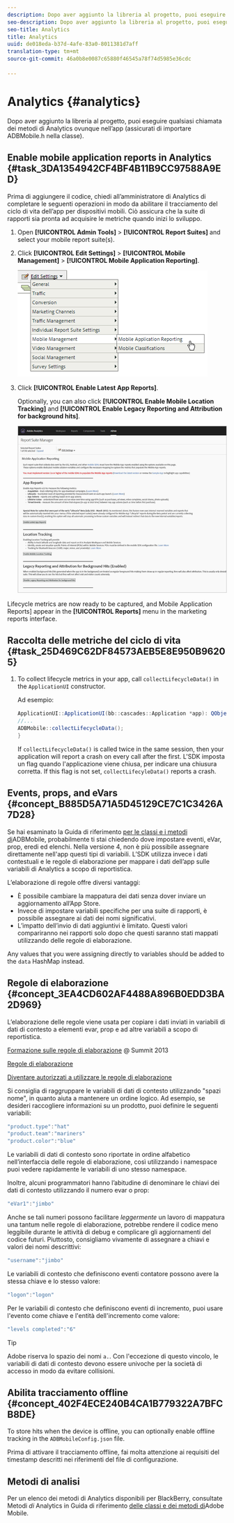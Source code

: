 ```yaml
---
description: Dopo aver aggiunto la libreria al progetto, puoi eseguire qualsiasi chiamata dei metodi di Analytics ovunque nell’app (assicurati di importare ADBMobile.h nella classe).
seo-description: Dopo aver aggiunto la libreria al progetto, puoi eseguire qualsiasi chiamata dei metodi di Analytics ovunque nell’app (assicurati di importare ADBMobile.h nella classe).
seo-title: Analytics
title: Analytics
uuid: de018eda-b37d-4afe-83a0-8011381d7aff
translation-type: tm+mt
source-git-commit: 46a0b8e0087c65880f46545a78f74d5985e36cdc

---
```



# Analytics {#analytics}

Dopo aver aggiunto la libreria al progetto, puoi eseguire qualsiasi chiamata dei metodi di Analytics ovunque nell’app (assicurati di importare ADBMobile.h nella classe).

## Enable mobile application reports in Analytics {#task_3DA1354942CF4BF4B11B9CC97588A9ED}

Prima di aggiungere il codice, chiedi all’amministratore di Analytics di completare le seguenti operazioni in modo da abilitare il tracciamento del ciclo di vita dell’app per dispositivi mobili. Ciò assicura che la suite di rapporti sia pronta ad acquisire le metriche quando inizi lo sviluppo.


1. Open **[!UICONTROL Admin Tools]** &gt; **[!UICONTROL Report Suites]** and select your mobile report suite(s).
1. Click **[!UICONTROL Edit Settings]** &gt; **[!UICONTROL Mobile Management]** &gt; **[!UICONTROL Mobile Application Reporting]**.

   ![](assets/mobile-settings.png)

1. Click **[!UICONTROL Enable Latest App Reports]**.

   Optionally, you can also click **[!UICONTROL Enable Mobile Location Tracking]** and **[!UICONTROL Enable Legacy Reporting and Attribution for background hits]**.

   ![](assets/enable-lifecycle.png)

Lifecycle metrics are now ready to be captured, and Mobile Application Reports] appear in the **[!UICONTROL Reports]** menu in the marketing reports interface.

## Raccolta delle metriche del ciclo di vita {#task_25D469C62DF84573AEB5E8E950B96205}

1. To collect lifecycle metrics in your app, call `collectLifecycleData()` in the `ApplicationUI` constructor.

   Ad esempio:

   ```java
   ApplicationUI::ApplicationUI(bb::cascades::Application *app): QObject(app) { 
   //... 
   ADBMobile::collectLifecycleData(); 
   } 
   ```

   If `collectLifecycleData()` is called twice in the same session, then your application will report a crash on every call after the first. L'SDK imposta un flag quando l'applicazione viene chiusa, per indicare una chiusura corretta. If this flag is not set, `collectLifecyleData()` reports a crash.

## Events, props, and eVars {#concept_B885D5A71A5D45129CE7C1C3426A7D28}


Se hai esaminato la Guida di riferimento [per le classi e i metodi di](/help/blackberry/methods.md)ADBMobile, probabilmente ti stai chiedendo dove impostare eventi, eVar, prop, eredi ed elenchi. Nella versione 4, non è più possibile assegnare direttamente nell'app questi tipi di variabili. L’SDK utilizza invece i dati contestuali e le regole di elaborazione per mappare i dati dell’app sulle variabili di Analytics a scopo di reportistica.

L’elaborazione di regole offre diversi vantaggi:

* È possibile cambiare la mappatura dei dati senza dover inviare un aggiornamento all’App Store.
* Invece di impostare variabili specifiche per una suite di rapporti, è possibile assegnare ai dati dei nomi significativi.
* L’impatto dell’invio di dati aggiuntivi è limitato. Questi valori compariranno nei rapporti solo dopo che questi saranno stati mappati utilizzando delle regole di elaborazione.

Any values that you were assigning directly to variables should be added to the `data` HashMap instead.

## Regole di elaborazione {#concept_3EA4CD602AF4488A896B0EDD3BA2D969}

L’elaborazione delle regole viene usata per copiare i dati inviati in variabili di dati di contesto a elementi evar, prop e ad altre variabili a scopo di reportistica.

[Formazione sulle regole di elaborazione](https://tv.adobe.com/embed/1181/16506/) @ Summit 2013

[Regole di elaborazione](https://docs.adobe.com/content/help/en/analytics/admin/admin-tools/processing-rules/processing-rules.html)

[Diventare autorizzati a utilizzare le regole di elaborazione](https://helpx.adobe.com/analytics/kb/processing-rules-authorization.html)

Si consiglia di raggruppare le variabili di dati di contesto utilizzando "spazi nome", in quanto aiuta a mantenere un ordine logico. Ad esempio, se desideri raccogliere informazioni su un prodotto, puoi definire le seguenti variabili:

```js
"product.type":"hat" 
"product.team":"mariners" 
"product.color":"blue"
```

Le variabili di dati di contesto sono riportate in ordine alfabetico nell’interfaccia delle regole di elaborazione, così utilizzando i namespace puoi vedere rapidamente le variabili di uno stesso namespace.

Inoltre, alcuni programmatori hanno l’abitudine di denominare le chiavi dei dati di contesto utilizzando il numero evar o prop:

```js
"eVar1":"jimbo"
```

Anche se tali numeri possono facilitare *leggermente* un lavoro di mappatura una tantum nelle regole di elaborazione, potrebbe rendere il codice meno leggibile durante le attività di debug e complicare gli aggiornamenti del codice futuri. Piuttosto, consigliamo vivamente di assegnare a chiavi e valori dei nomi descrittivi:

```js
"username":"jimbo"
```

Le variabili di contesto che definiscono eventi contatore possono avere la stessa chiave e lo stesso valore:

```js
"logon":"logon"
```

Per le variabili di contesto che definiscono eventi di incremento, puoi usare l'evento come chiave e l'entità dell'incremento come valore:

```js
"levels completed":"6"
```

>[!TIP]
>
>Adobe riserva lo spazio dei nomi `a.`. Con l'eccezione di questo vincolo, le variabili di dati di contesto devono essere univoche per la società di accesso in modo da evitare collisioni.

## Abilita tracciamento offline {#concept_402F4ECE240B4CA1B779322A7BFCB8DE}

To store hits when the device is offline, you can optionally enable offline tracking in the `ADBMobileConfig.json` file.

Prima di attivare il tracciamento offline, fai molta attenzione ai requisiti del timestamp descritti nei riferimenti del file di configurazione.

## Metodi di analisi

Per un elenco dei metodi di Analytics disponibili per BlackBerry, consultate Metodi *di* Analytics in Guida di riferimento [delle classi e dei metodi di](/help/blackberry/methods.md)Adobe Mobile.